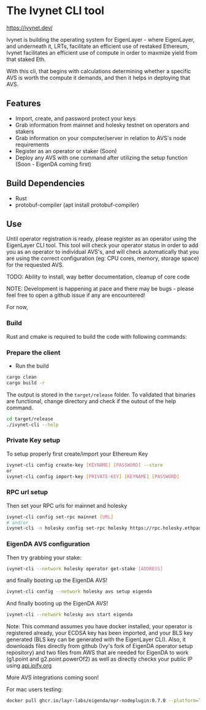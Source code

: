 # The Ivynet CLI tool

https://ivynet.dev/

Ivynet is building the operating system for EigenLayer - where EigenLayer, and underneath it, LRTs, facilitate an efficient use of restaked Ethereum, Ivynet facilitates an efficient use of compute in order to maxmize yield from that staked Eth.

With this cli, that begins with calculations determining whether a specific AVS is worth the compute it demands, and then it helps in deploying that AVS.

## Features

- Import, create, and password protect your keys
- Grab information from mainnet and holesky testnet on operators and stakers
- Grab information on your computer/server in relation to AVS's node requirements
- Register as an operator or staker (Soon)
- Deploy any AVS with one command after utilizing the setup function (Soon - EigenDA coming first)


## Build Dependencies
- Rust
- protobuf-compiler (apt install protobuf-compiler)

## Use

Until operator registration is ready, please register as an operator using the EigenLayer CLI tool. This tool will check your operator status in order to add you as an operator to individual AVS's, and will check automatically that you are using the correct configuration (eg: CPU cores, memory, storage space) for the requested AVS.

TODO: Ability to install, way better documentation, cleanup of core code

NOTE: Development is happening at pace and there may be bugs - please feel free to open a github issue if any are encountered!

For now,

### Build

Rust and cmake is required to build the code with following commands:

### Prepare the client
* Run the build
```sh
cargo clean
cargo build -r
```

The output is stored in the `target/release` folder.
To validated that binaries are functional, change directory and check if the outout of the help command.

```sh
cd target/release
./ivynet-cli --help
```

### Private Key setup

To setup properly first create/import your Ethereum Key

```sh
ivynet-cli config create-key [KEYNAME] [PASSWORD] --store
or
ivynet-cli config import-key [PRIVATE-KEY] [KEYNAME] [PASSWORD]
```

### RPC url setup

Then set your RPC urls for mainnet and holesky
```sh
ivynet-cli config set-rpc mainnet [URL]
# and/or
ivynet-cli -n holesky config set-rpc holesky https://rpc.holesky.ethpandaops.io
```

### EigenDA AVS configuration

Then try grabbing your stake:

```sh
ivynet-cli --network holesky operator get-stake [ADDRESS]
```
and finally booting up the EigenDA AVS!

```sh
ivynet-cli config --network holesky avs setup eigenda
```

And finally booting up the EigenDA AVS!

```sh
ivynet-cli --network holesky avs start eigenda
```
Note: This command assumes you have docker installed, your operator is registered already, your ECDSA key has been imported, and your BLS key generated (BLS key can be generated with the EigenLayer CLI). Also, it downloads files directly from github (Ivy's fork of EigenDA operator setup repository) and two files from AWS that are needed for EigenDA to work (g1.point and g2.point.powerOf2) as well as directly checks your public IP using [api.ipify.org](https://api.ipify.org)

More AVS integrations coming soon!

For mac users testing:

```sh
docker pull ghcr.io/layr-labs/eigenda/opr-nodeplugin:0.7.0 --platform=linux/amd64
```

